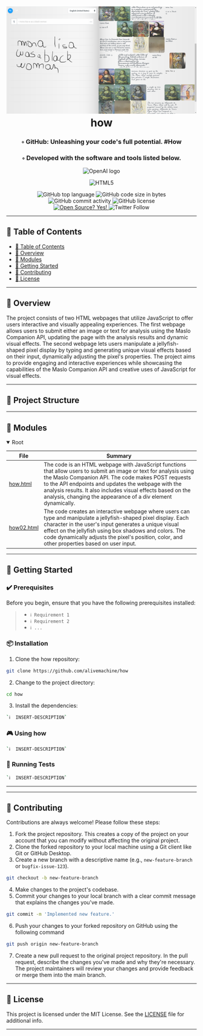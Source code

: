 <div align="center">
<h1 align="center">
<img src="https://github.com/alivemachine/Paiper/blob/04/ogthumb.png" />
<br>how
</h1>
<h3>◦ GitHub: Unleashing your code's full potential. #How</h3>
<h3>◦ Developed with the software and tools listed below.</h3>

<p><img width="100" src="https://alivemachine.io/image/fronthand/openai.png" alt="OpenAI logo" /></p>

<p align="center">
<img src="https://img.shields.io/badge/HTML5-E34F26.svg?style&logo=HTML5&logoColor=white" alt="HTML5" />
</p>
<img src="https://img.shields.io/github/languages/top/alivemachine/how?style&color=5D6D7E" alt="GitHub top language" />
<img src="https://img.shields.io/github/languages/code-size/alivemachine/how?style&color=5D6D7E" alt="GitHub code size in bytes" />
<img src="https://img.shields.io/github/commit-activity/m/alivemachine/how?style&color=5D6D7E" alt="GitHub commit activity" />
<img src="https://img.shields.io/github/license/alivemachine/how?style&color=5D6D7E" alt="GitHub license" />
<br>
<a href="https://github.com/Naereen/badges/">
<img src="https://badgen.net/badge/Open%20Source%20%3F/Yes%21/blue?icon=github" alt="Open Source? Yes!" />
</a>
<img src="https://img.shields.io/twitter/follow/heymaslo?style=social" alt="Twitter Follow" />

</div>

---

## 📒 Table of Contents
- [📒 Table of Contents](#-table-of-contents)
- [📍 Overview](#-overview)
- [🧩 Modules](#modules)
- [🚀 Getting Started](#-getting-started)
- [🤝 Contributing](#-contributing)
- [📄 License](#-license)

---


## 📍 Overview

The project consists of two HTML webpages that utilize JavaScript to offer users interactive and visually appealing experiences. The first webpage allows users to submit either an image or text for analysis using the Maslo Companion API, updating the page with the analysis results and dynamic visual effects. The second webpage lets users manipulate a jellyfish-shaped pixel display by typing and generating unique visual effects based on their input, dynamically adjusting the pixel's properties. The project aims to provide engaging and interactive experiences while showcasing the capabilities of the Maslo Companion API and creative uses of JavaScript for visual effects.

---



## 📂 Project Structure




---

## 🧩 Modules

<details open><summary>Root</summary>

| File                                                                   | Summary                                                                                                                                                                                                                                                                                                                                                         |
| ---                                                                    | ---                                                                                                                                                                                                                                                                                                                                                             |
| [how.html](https://github.com/alivemachine/how/blob/main/how.html)     | The code is an HTML webpage with JavaScript functions that allow users to submit an image or text for analysis using the Maslo Companion API. The code makes POST requests to the API endpoints and updates the webpage with the analysis results. It also includes visual effects based on the analysis, changing the appearance of a div element dynamically. |
| [how02.html](https://github.com/alivemachine/how/blob/main/how02.html) | The code creates an interactive webpage where users can type and manipulate a jellyfish-shaped pixel display. Each character in the user's input generates a unique visual effect on the jellyfish using box shadows and colors. The code dynamically adjusts the pixel's position, color, and other properties based on user input.                            |

</details>

---

## 🚀 Getting Started

### ✔️ Prerequisites

Before you begin, ensure that you have the following prerequisites installed:
> - `ℹ️ Requirement 1`
> - `ℹ️ Requirement 2`
> - `ℹ️ ...`

### 📦 Installation

1. Clone the how repository:
```sh
git clone https://github.com/alivemachine/how
```

2. Change to the project directory:
```sh
cd how
```

3. Install the dependencies:
```sh
`ℹ️  INSERT-DESCRIPTION`
```

### 🎮 Using how

```sh
`ℹ️  INSERT-DESCRIPTION`
```

### 🧪 Running Tests
```sh
`ℹ️  INSERT-DESCRIPTION`
```

---


---

## 🤝 Contributing

Contributions are always welcome! Please follow these steps:
1. Fork the project repository. This creates a copy of the project on your account that you can modify without affecting the original project.
2. Clone the forked repository to your local machine using a Git client like Git or GitHub Desktop.
3. Create a new branch with a descriptive name (e.g., `new-feature-branch` or `bugfix-issue-123`).
```sh
git checkout -b new-feature-branch
```
4. Make changes to the project's codebase.
5. Commit your changes to your local branch with a clear commit message that explains the changes you've made.
```sh
git commit -m 'Implemented new feature.'
```
6. Push your changes to your forked repository on GitHub using the following command
```sh
git push origin new-feature-branch
```
7. Create a new pull request to the original project repository. In the pull request, describe the changes you've made and why they're necessary.
The project maintainers will review your changes and provide feedback or merge them into the main branch.

---
## 📄 License

This project is licensed under the MIT License. See the [LICENSE](https://docs.github.com/en/communities/setting-up-your-project-for-healthy-contributions/adding-a-license-to-a-repository) file for additional info.

---

